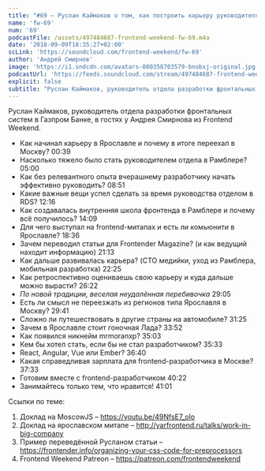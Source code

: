```yaml
---
title: "#69 – Руслан Каймаков о том, как построить карьеру руководителя в мире разработки"
name: 'fw-69'
num: '69'
podcastFile: /assets/497484687-frontend-weekend-fw-69.m4a
date: '2018-09-09T18:35:27+02:00'
scLink: 'https://soundcloud.com/frontend-weekend/fw-69'
author: 'Андрей Смирнов'
image: 'https://i1.sndcdn.com/avatars-000358703579-bnobxj-original.jpg'
podcastUrl: 'https://feeds.soundcloud.com/stream/497484687-frontend-weekend-fw-69.m4a'
explicit: false
subtitle: "Руслан Каймаков, руководитель отдела разработки фронтальных систем в Газпром Банке, в гостях у Андрея Смирнова из Frontend Weekend. "
---
```

Руслан Каймаков, руководитель отдела разработки фронтальных систем в Газпром Банке, в гостях у Андрея Смирнова из Frontend Weekend. 

- Как начинал карьеру в Ярославле и почему в итоге переехал в Москву? <timecode>00:39</timecode>
- Насколько тяжело было стать руководителем отдела в Рамблере? <timecode>05:00</timecode>
- Как без релевантного опыта вчерашнему разработчику начать эффективно руководить? <timecode>08:51</timecode>
- Какие важные вещи успел сделать за время руководства отделом в RDS? <timecode>12:16</timecode>
- Как создавалась внутренняя школа фронтенда в Рамблере и почему всё получилось? <timecode>14:09</timecode>
- Для чего выступал на frontend-митапах и есть ли комьюнити в Ярославле? <timecode>18:36</timecode>
- Зачем переводил статьи для Frontender Magazine? (и как ведущий находит информацию) <timecode>21:13</timecode>
- Как дальше развивалась карьера? (CTO медийки, уход из Рамблера, мобильная разработка) <timecode>22:25</timecode>
- Как ретроспективно оцениваешь свою карьеру и куда дальше можно вырасти? <timecode>26:22</timecode>
- *По новой традиции, веселая неудалённая перебивочка* <timecode>29:05</timecode>
- Есть ли смысл не переезжать из регионов типа Ярославля в Москву? <timecode>29:41</timecode>
- Сложно ли путешествовать в другие страны на автомобиле? <timecode>31:25</timecode>
- Зачем в Ярославле стоит гоночная Лада? <timecode>33:52</timecode>
- Как появился никнейм mrmoranxp? <timecode>35:03</timecode>
- Кем бы хотел стать, если бы не стал разработчиком? <timecode>35:33</timecode>
- React, Angular, Vue или Ember? <timecode>36:40</timecode>
- Какая справедливая зарплата для frontend-разработчика в Москве? <timecode>37:33</timecode>
- Готовим вместе с frontend-разработчиком <timecode>40:22</timecode>
- Занимайтесь только тем, что нравится! <timecode>41:01</timecode>

Ссылки по теме:
1) Доклад на MoscowJS – https://youtu.be/49NfsE7_olo
2) Доклад на ярославском митапе – http://yarfrontend.ru/talks/work-in-big-company
3) Пример переведённой Русланом статьи – https://frontender.info/organizing-your-css-code-for-preprocessors
4) Frontend Weekend Patreon – https://patreon.com/frontendweekend